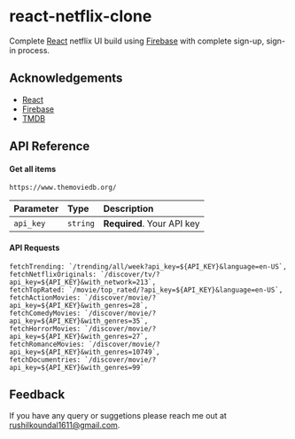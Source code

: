 
# react-netflix-clone

Complete [React](https://reactjs.org/) netflix UI build using [Firebase](https://firebase.google.com/) 
with complete sign-up, sign-in process.


## Acknowledgements

 - [React](https://reactjs.org/docs/getting-started.html)
 - [Firebase](https://firebase.google.com/)
 - [TMDB](https://www.themoviedb.org/)



## API Reference

#### Get all items

```http
https://www.themoviedb.org/
```

| Parameter | Type     | Description                |
| :-------- | :------- | :------------------------- |
| `api_key` | `string` | **Required**. Your API key |

#### API Requests

```http
fetchTrending: `/trending/all/week?api_key=${API_KEY}&language=en-US`,
fetchNetflixOriginals: `/discover/tv/?api_key=${API_KEY}&with_network=213`,
fetchTopRated: `/movie/top_rated/?api_key=${API_KEY}&language=en-US`,
fetchActionMovies: `/discover/movie/?api_key=${API_KEY}&with_genres=28`,
fetchComedyMovies: `/discover/movie/?api_key=${API_KEY}&with_genres=35`,
fetchHorrorMovies: `/discover/movie/?api_key=${API_KEY}&with_genres=27`,
fetchRomanceMovies: `/discover/movie/?api_key=${API_KEY}&with_genres=10749`,
fetchDocumentries: `/discover/movie/?api_key=${API_KEY}&with_genres=99`  
```



## Feedback

If you have any query or suggetions please reach me out at rushilkoundal1611@gmail.com.

